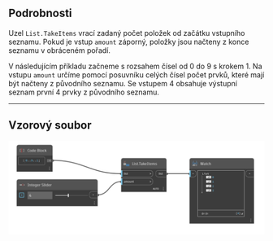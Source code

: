 ## Podrobnosti
Uzel `List.TakeItems` vrací zadaný počet položek od začátku vstupního seznamu. Pokud je vstup `amount` záporný, položky jsou načteny z konce seznamu v obráceném pořadí.

V následujícím příkladu začneme s rozsahem čísel od 0 do 9 s krokem 1. Na vstupu `amount` určíme pomocí posuvníku celých čísel počet prvků, které mají být načteny z původního seznamu. Se vstupem 4 obsahuje výstupní seznam první 4 prvky z původního seznamu.
___
## Vzorový soubor

![List.TakeItems](./DSCore.List.TakeItems_img.jpg)
